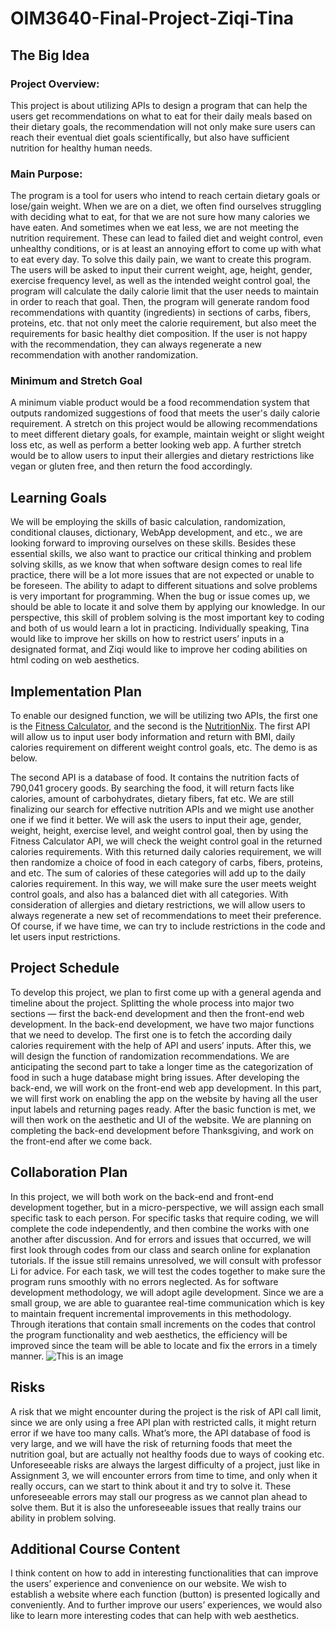 # OIM3640-Final-Project-Ziqi-Tina

## The Big Idea
### Project Overview:
This project is about utilizing APIs to design a program that can help the users get recommendations on what to eat for their daily meals based on their dietary goals, the recommendation will not only make sure users can reach their eventual diet goals scientifically, but also have sufficient nutrition for healthy human needs. 

### Main Purpose:
The program is a tool for users who intend to reach certain dietary goals or lose/gain weight. When we are on a diet, we often find ourselves struggling with deciding what to eat, for that we are not sure how many calories we have eaten. And sometimes when we eat less, we are not meeting the nutrition requirement. These can lead to failed diet and weight control, even unhealthy conditions, or is at least an annoying effort to come up with what to eat every day. To solve this daily pain, we want to create this program. 
The users will be asked to input their current weight, age, height, gender, exercise frequency level, as well as the intended weight control goal, the program will calculate the daily calorie limit that the user needs to maintain in order to reach that goal. Then, the program will generate random food recommendations with quantity (ingredients) in sections of carbs, fibers, proteins, etc. that not only meet the calorie requirement, but also meet the requirements for basic healthy diet composition. If the user is not happy with the recommendation, they can always regenerate a new recommendation with another randomization. 

### Minimum and Stretch Goal
A minimum viable product would be a food recommendation system that outputs randomized suggestions of food that meets the user's daily calorie requirement. A stretch on this project would be allowing recommendations to meet different dietary goals, for example, maintain weight or slight weight loss etc, as well as perform a better looking web app. A further stretch would be to allow users to input their allergies and dietary restrictions like vegan or gluten free, and then return the food accordingly.

## Learning Goals
We will be employing the skills of basic calculation, randomization, conditional clauses, dictionary, WebApp development, and etc., we are looking forward to improving ourselves on these skills. Besides these essential skills, we also want to practice our critical thinking and problem solving skills, as we know that when software design comes to real life practice, there will be a lot more issues that are not expected or unable to be foreseen. The ability to adapt to different situations and solve problems is very important for programming. When the bug or issue comes up, we should be able to locate it and solve them by applying our knowledge. In our perspective, this skill of problem solving is the most important key to coding and both of us would learn a lot in practicing. Individually speaking, Tina would like to improve her skills on how to restrict users’ inputs in a designated format, and Ziqi would like to improve her coding abilities on html coding on web aesthetics. 

## Implementation Plan
To enable our designed function, we will be utilizing two APIs, the first one is the [Fitness Calculator](https://rapidapi.com/malaaddincelik/api/fitness-calculator), and the second is the [NutritionNix](https://www.nutritionix.com/). The first API will allow us to input user body information and return with BMI, daily calories requirement on different weight control goals, etc. The demo is as below.

The second API is a database of food. It contains the nutrition facts of 790,041 grocery goods. By searching the food, it will return facts like calories, amount of carbohydrates, dietary fibers, fat etc. We are still finalizing our search for effective nutrition APIs and we might use another one if we find it better.
We will ask the users to input their age, gender, weight, height, exercise level, and weight control goal, then by using the Fitness Calculator API, we will check the weight control goal in the returned calories requirements. With this returned daily calories requirement, we will then randomize a choice of food in each category of carbs, fibers, proteins, and etc. The sum of calories of these categories will add up to the daily calories requirement. In this way, we will make sure the user meets weight control goals, and also has a balanced diet with all categories. 
With consideration of allergies and dietary restrictions, we will allow users to always regenerate a new set of recommendations to meet their preference. Of course, if we have time, we can try to include restrictions in the code and let users input restrictions.

## Project Schedule
To develop this project, we plan to first come up with a general agenda and timeline about the project. Splitting the whole process into major two sections — first the back-end development and then the front-end web development. In the back-end development, we have two major functions that we need to develop. The first one is to fetch the according daily calories requirement with the help of API and users’ inputs. After this, we will design the function of randomization recommendations. We are anticipating the second part to take a longer time as the categorization of food in such a huge database might bring issues. 
After developing the back-end, we will work on the front-end web app development. In this part, we will first work on enabling the app on the website by having all the user input labels and returning pages ready. After the basic function is met, we will then work on the aesthetic and UI of the website. We are planning on completing the back-end development before Thanksgiving, and work on the front-end after we come back.

## Collaboration Plan
In this project, we will both work on the back-end and front-end development together, but in a micro-perspective, we will assign each small specific task to each person. For specific tasks that require coding, we will complete the code independently, and then combine the works with one another after discussion. And for errors and issues that occurred, we will first look through codes from our class and search online for explanation tutorials. If the issue still remains unresolved, we will consult with professor Li for advice. For each task, we will test the codes together to make sure the program runs smoothly with no errors neglected. As for software development methodology, we will adopt agile development. Since we are a small group, we are able to guarantee real-time communication which is key to maintain frequent incremental improvements in this methodology. Through iterations that contain small increments on the codes that control the program functionality and web aesthetics, the efficiency will be improved since the team will be able to locate and fix the errors in a timely manner.
![This is an image](https://www.synopsys.com/blogs/software-security/wp-content/uploads/2017/03/agile-development.jpg)

## Risks
A risk that we might encounter during the project is the risk of API call limit, since we are only using a free API plan with restricted calls, it might return error if we have too many calls. What’s more, the API database of food is very large, and we will have the risk of returning foods that meet the nutrition goal, but are actually not healthy foods due to ways of cooking etc. Unforeseeable risks are always the largest difficulty of a project, just like in Assignment 3, we will encounter errors from time to time, and only when it really occurs, can we start to think about it and try to solve it. These unforeseeable errors may stall our progress as we cannot plan ahead to solve them. But it is also the unforeseeable issues that really trains our ability in problem solving.

## Additional Course Content
I think content on how to add in interesting functionalities that can improve the users’ experience and convenience on our website. We wish to establish a website where each function (button) is presented logically and conveniently. And to further improve our users’ experiences, we would also like to learn more interesting codes that can help with web aesthetics.

